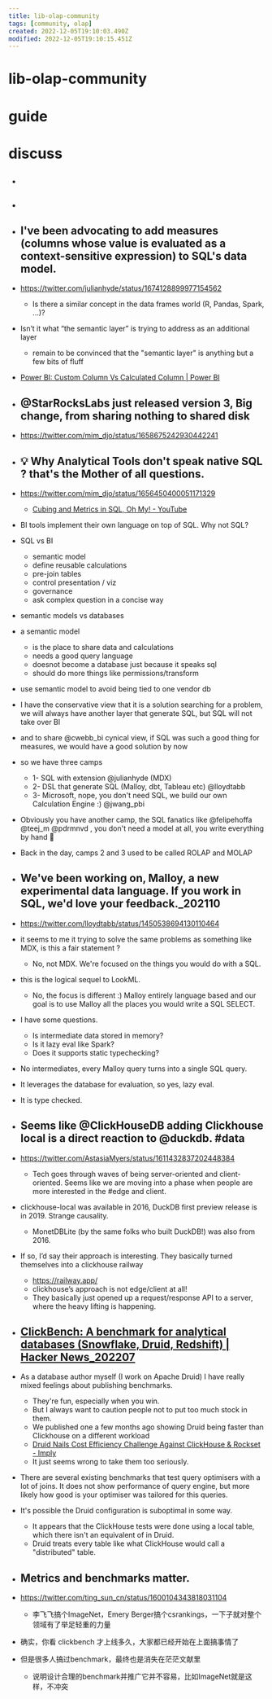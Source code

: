 ```yaml
---
title: lib-olap-community
tags: [community, olap]
created: 2022-12-05T19:10:03.490Z
modified: 2022-12-05T19:10:15.451Z
---
```


# lib-olap-community

# guide

# discuss
- ## 

- ## 

- ## I've been advocating to add measures (columns whose value is evaluated as a context-sensitive expression) to SQL's data model. 
- https://twitter.com/julianhyde/status/1674128899977154562
  - Is there a similar concept in the data frames world (R, Pandas, Spark, ...)?
- Isn’t it what “the semantic layer” is trying to address as an additional layer
  -  remain to be convinced that the "semantic layer" is anything but a few bits of fluff
- [Power BI: Custom Column Vs Calculated Column | Power BI](https://devoworx.net/custom-column-vs-calculated-column-power-bi/)

- ## @StarRocksLabs just released version 3, Big change, from sharing nothing to shared disk
- https://twitter.com/mim_djo/status/1658675242930442241

- ## 💡 Why Analytical Tools don't speak native SQL ? that's the Mother of all questions.
- https://twitter.com/mim_djo/status/1656450400051171329
  - [Cubing and Metrics in SQL, Oh My! - YouTube](https://www.youtube.com/watch?v=oo1uwJ3qHwE)

- BI tools implement their own language on top of SQL. Why not SQL?

- SQL vs BI
  - semantic model
  - define reusable calculations
  - pre-join tables
  - control presentation / viz
  - governance
  - ask complex question in a concise way

- semantic models vs databases
- a semantic model
  - is the place to share data and calculations
  - needs a good query language
  - doesnot become a database just because it speaks sql
  - should do more things like permissions/transform

- use semantic model to avoid being tied to one vendor db

- I have the conservative view that it is a solution searching for a problem, we will always have another layer that generate SQL, but SQL will not take over BI

- and to share @cwebb_bi cynical view, if SQL was such a good thing for measures, we would have a good solution by now
- so we have three camps 
  - 1- SQL with extension @julianhyde (MDX)
  - 2- DSL that generate SQL (Malloy, dbt, Tableau etc) @lloydtabb
  - 3- Microsoft, nope, you don't need SQL, we build our own Calculation Engine :) @jwang_pbi
- Obviously you have another camp, the SQL fanatics like @felipehoffa @teej_m @pdrmnvd , you don't need a model at all, you write everything by hand 🤡

- Back in the day, camps 2 and 3 used to be called ROLAP and MOLAP

- ## We've been working on, Malloy, a new experimental data language.  If you work in SQL, we'd love your feedback._202110
- https://twitter.com/lloydtabb/status/1450538694130110464
- it seems to me it trying to solve the same problems as something like MDX, is this a fair statement ?
  - No, not MDX.  We're focused on the things you would do with a SQL. 
- this is the logical sequel to LookML. 
  - No, the focus is different :)  Malloy entirely language based and our goal is to use Malloy all the places you would write a SQL SELECT.

- I have some questions. 
  - Is intermediate data stored in memory?
  - Is it lazy eval like Spark?
  - Does it supports static typechecking?
- No intermediates, every Malloy query turns into a single SQL query.
- It leverages the database for evaluation, so yes, lazy eval.
- It is type checked.

- ## Seems like @ClickHouseDB adding Clickhouse local is a direct reaction to @duckdb. #data
- https://twitter.com/AstasiaMyers/status/1611432837202448384
  - Tech goes through waves of being server-oriented and client-oriented. Seems like we are moving into a phase when people are more interested in the #edge and client.
- clickhouse-local was available in 2016, DuckDB first preview release is in 2019. Strange causality.
  - MonetDBLite (by the same folks who built DuckDB!) was also from 2016.
- If so, I’d say their approach is interesting. They basically turned themselves into a clickhouse railway
  - https://railway.app/
  - clickhouse’s approach is not edge/client at all! 
  - They basically just opened up a request/response API to a server, where the heavy lifting is happening.

- ## [ClickBench: A benchmark for analytical databases (Snowflake, Druid, Redshift) | Hacker News_202207](https://news.ycombinator.com/item?id=32084571)
- As a database author myself (I work on Apache Druid) I have really mixed feelings about publishing benchmarks. 
  - They're fun, especially when you win. 
  - But I always want to caution people not to put too much stock in them. 
  - We published one a few months ago showing Druid being faster than Clickhouse on a different workload
  - [Druid Nails Cost Efficiency Challenge Against ClickHouse & Rockset - Imply](https://imply.io/blog/druid-nails-cost-efficiency-challenge-against-clickhouse-and-rockset/)
  - It just seems wrong to take them too seriously.

- There are several existing benchmarks that test query optimisers with a lot of joins. It does not show performance of query engine, but more likely how good is your optimiser was tailored for this queries.

- It's possible the Druid configuration is suboptimal in some way. 
  - It appears that the ClickHouse tests were done using a local table, which there isn't an equivalent of in Druid. 
  - Druid treats every table like what ClickHouse would call a "distributed" table. 

- ## Metrics and benchmarks matter.
- https://twitter.com/ting_sun_cn/status/1600104343818031104
  - 李飞飞搞个ImageNet，Emery Berger搞个csrankings，一下子就对整个领域有了举足轻重的力量
- 确实，你看 clickbench 才上线多久，大家都已经开始在上面搞事情了
- 但是很多人搞过benchmark，最终也是消失在茫茫文献里
  - 说明设计合理的benchmark并推广它并不容易，比如ImageNet就是这样，不冲突
